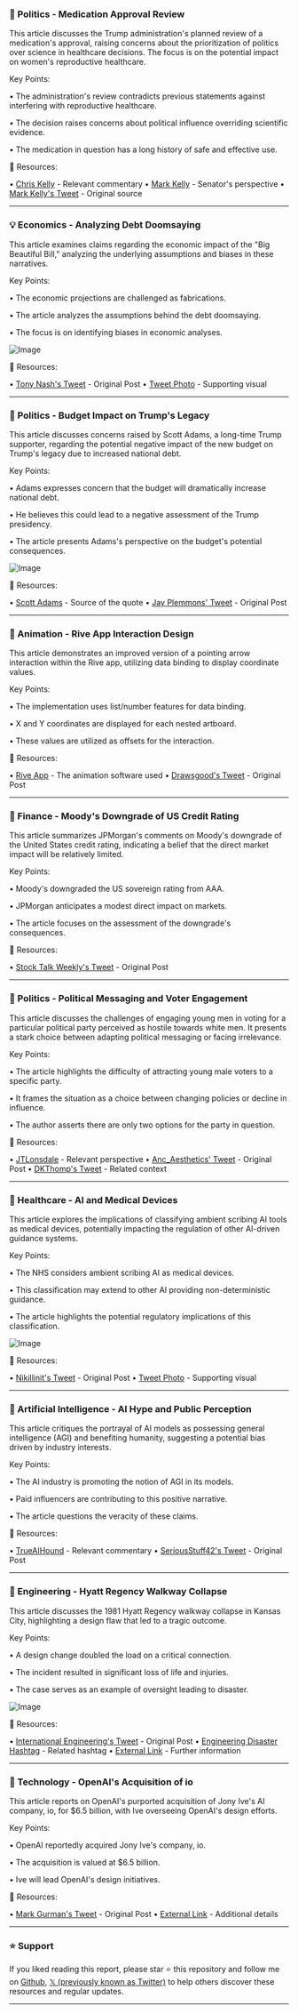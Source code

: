 ### 🤖 Politics - Medication Approval Review

This article discusses the Trump administration's planned review of a medication's approval, raising concerns about the prioritization of politics over science in healthcare decisions.  The focus is on the potential impact on women's reproductive healthcare.

Key Points:

•  The administration's review contradicts previous statements against interfering with reproductive healthcare.

•  The decision raises concerns about political influence overriding scientific evidence.

•  The medication in question has a long history of safe and effective use.


🔗 Resources:

• [Chris Kelly](https://x.com/thatchriskelly) - Relevant commentary
• [Mark Kelly](https://x.com/SenMarkKelly) - Senator's perspective
• [Mark Kelly's Tweet](https://x.com/SenMarkKelly/status/1925266849563852889) - Original source


---

### 💡 Economics -  Analyzing Debt Doomsaying

This article examines claims regarding the economic impact of the "Big Beautiful Bill," analyzing the underlying assumptions and biases in these narratives.

Key Points:

•  The economic projections are challenged as fabrications.

•  The article analyzes the assumptions behind the debt doomsaying.

•  The focus is on identifying biases in economic analyses.


![Image](https://pbs.twimg.com/media/GrfOhyxWYAAMJ9r?format=png&name=small)

🔗 Resources:

• [Tony Nash's Tweet](https://x.com/TonyNashNerd/status/1925235243545763899) - Original Post
• [Tweet Photo](https://x.com/TonyNashNerd/status/1925235243545763899/photo/1) - Supporting visual


---

### 🤖 Politics - Budget Impact on Trump's Legacy

This article discusses concerns raised by Scott Adams, a long-time Trump supporter, regarding the potential negative impact of the new budget on Trump's legacy due to increased national debt.

Key Points:

•  Adams expresses concern that the budget will dramatically increase national debt.

•  He believes this could lead to a negative assessment of the Trump presidency.

•  The article presents Adams's perspective on the budget's potential consequences.


![Image](https://pbs.twimg.com/amplify_video_thumb/1925333579191787520/img/NUVl1wx_KA9EZBqM.jpg)

🔗 Resources:

• [Scott Adams](https://x.com/ScottAdamsSays) - Source of the quote
• [Jay Plemmons' Tweet](https://x.com/jayplemons/status/1925333740697575583) - Original Post


---

### 🤖 Animation -  Rive App Interaction Design

This article demonstrates an improved version of a pointing arrow interaction within the Rive app, utilizing data binding to display coordinate values.

Key Points:

•  The implementation uses list/number features for data binding.

•  X and Y coordinates are displayed for each nested artboard.

•  These values are utilized as offsets for the interaction.


🔗 Resources:

• [Rive App](https://x.com/rive_app) - The animation software used
• [Drawsgood's Tweet](https://x.com/drawsgood/status/1925273027081871481) - Original Post



---

### 🤖 Finance - Moody's Downgrade of US Credit Rating

This article summarizes JPMorgan's comments on Moody's downgrade of the United States credit rating, indicating a belief that the direct market impact will be relatively limited.

Key Points:

•  Moody's downgraded the US sovereign rating from AAA.

•  JPMorgan anticipates a modest direct impact on markets.

•  The article focuses on the assessment of the downgrade's consequences.


🔗 Resources:

• [Stock Talk Weekly's Tweet](https://x.com/stocktalkweekly/status/1925381894545223982) - Original Post


---

### 🤖 Politics -  Political Messaging and Voter Engagement

This article discusses the challenges of engaging young men in voting for a particular political party perceived as hostile towards white men.  It presents a stark choice between adapting political messaging or facing irrelevance.

Key Points:

•  The article highlights the difficulty of attracting young male voters to a specific party.

•  It frames the situation as a choice between changing policies or decline in influence.

•  The author asserts there are only two options for the party in question.



🔗 Resources:

• [JTLonsdale](https://x.com/JTLonsdale) - Relevant perspective
• [Anc_Aesthetics' Tweet](https://x.com/Anc_Aesthetics/status/1925219583750766600) - Original Post
• [DKThomp's Tweet](https://x.com/DKThomp/status/1924912014125576514) - Related context


---

### 🤖 Healthcare - AI and Medical Devices

This article explores the implications of classifying ambient scribing AI tools as medical devices, potentially impacting the regulation of other AI-driven guidance systems.

Key Points:

•  The NHS considers ambient scribing AI as medical devices.

•  This classification may extend to other AI providing non-deterministic guidance.

•  The article highlights the potential regulatory implications of this classification.


![Image](https://pbs.twimg.com/media/GrhT1ZyW8AAsI64?format=png&name=small)

🔗 Resources:

• [Nikillinit's Tweet](https://x.com/nikillinit/status/1925381761179029774) - Original Post
• [Tweet Photo](https://x.com/nikillinit/status/1925381761179029774/photo/1) - Supporting visual


---

### 🤖 Artificial Intelligence -  AI Hype and Public Perception

This article critiques the portrayal of AI models as possessing general intelligence (AGI) and benefiting humanity, suggesting a potential bias driven by industry interests.

Key Points:

•  The AI industry is promoting the notion of AGI in its models.

•  Paid influencers are contributing to this positive narrative.

•  The article questions the veracity of these claims.


🔗 Resources:

• [TrueAIHound](https://x.com/TrueAIHound) - Relevant commentary
• [SeriousStuff42's Tweet](https://x.com/SeriousStuff42/status/1925371701820301763) - Original Post


---

### 🤖 Engineering - Hyatt Regency Walkway Collapse

This article discusses the 1981 Hyatt Regency walkway collapse in Kansas City, highlighting a design flaw that led to a tragic outcome.

Key Points:

•  A design change doubled the load on a critical connection.

•  The incident resulted in significant loss of life and injuries.

•  The case serves as an example of oversight leading to disaster.


![Image](https://pbs.twimg.com/media/Grf_7VXWIAEO_xW?format=jpg&name=small)

🔗 Resources:

• [International Engineering's Tweet](https://x.com/IntEngineering/status/1925371034410389594) - Original Post
• [Engineering Disaster Hashtag](https://x.com/hashtag/EngineeringDisaster?src=hashtag_click) - Related hashtag
• [External Link](https://link.ie.social/w2IlIo) - Further information


---

### 🤖 Technology - OpenAI's Acquisition of io

This article reports on OpenAI's purported acquisition of Jony Ive's AI company, io, for $6.5 billion, with Ive overseeing OpenAI's design efforts.

Key Points:

•  OpenAI reportedly acquired Jony Ive's company, io.

•  The acquisition is valued at $6.5 billion.

•  Ive will lead OpenAI's design initiatives.


🔗 Resources:

• [Mark Gurman's Tweet](https://x.com/markgurman/status/1925235383102812491) - Original Post
• [External Link](https://t.co/DWjBb1bWOH) - Additional details


---

### ⭐️ Support

If you liked reading this report, please star ⭐️ this repository and follow me on [Github](https://github.com/Drix10), [𝕏 (previously known as Twitter)](https://x.com/DRIX_10_) to help others discover these resources and regular updates.

---